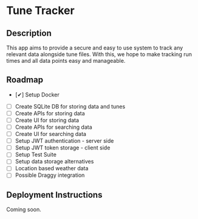# Tune Tracker

## Description

This app aims to provide a secure and easy to use system to track any relevant data alongside tune files. With this, we hope to make tracking run times and all data points easy and manageable.

## Roadmap

- [✔] Setup Docker
- [ ] Create SQLite DB for storing data and tunes
- [ ] Create APIs for storing data
- [ ] Create UI for storing data
- [ ] Create APIs for searching data
- [ ] Create UI for searching data
- [ ] Setup JWT authentication - server side
- [ ] Setup JWT token storage - client side
- [ ] Setup Test Suite
- [ ] Setup data storage alternatives
- [ ] Location based weather data
- [ ] Possible Draggy integration

## Deployment Instructions

Coming soon.
